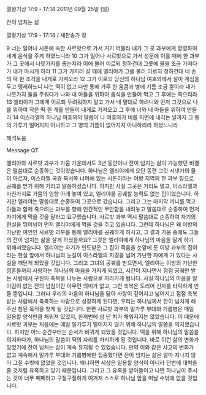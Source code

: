 열왕기상 17:9 - 17:14 
2011년 09월 25일 (일)

잔이 넘치는 삶



열왕기상 17:9 - 17:14 / 새찬송가  장


9 너는 일어나 시돈에 속한 사르밧으로 가서 거기 머물라 내가 그 곳 과부에게 명령하여 네게 음식을 주게 하였느니라
10 그가 일어나 사르밧으로 가서 성문에 이를 때에 한 과부가 그 곳에서 나뭇가지를 줍는지라 이에 불러 이르되 청하건대 그릇에 물을 조금 가져다가 내가 마시게 하라
11 그가 가지러 갈 때에 엘리야가 그를 불러 이르되 청하건대 네 손의 떡 한 조각을 내게로 가져오라
12 그가 이르되 당신의 하나님 여호와께서 살아 계심을 두고 맹세하노니 나는 떡이 없고 다만 통에 가루 한 움큼과 병에 기름 조금 뿐이라 내가 나뭇가지 둘을 주워다가 나와 내 아들을 위하여 음식을 만들어 먹고 그 후에는 죽으리라
13 엘리야가 그에게 이르되 두려워하지 말고 가서 네 말대로 하려니와 먼저 그것으로 나를 위하여 작은 떡 한 개를 만들어 내게로 가져오고 그 후에 너와 네 아들을 위하여 만들라
14 이스라엘의 하나님 여호와의 말씀이 나 여호와가 비를 지면에 내리는 날까지 그 통의 가루가 떨어지지 아니하고 그 병의 기름이 없어지지 아니하리라 하셨느니라

해석도움





Message QT

엘리야와 사르밧 과부가 가뭄 가운데서도 3년 동안이나 잔이 넘치는 삶이 가능했던 비결은 말씀대로 순종하는 것이었습니다. 하나님은 엘리야에게 요단 동편 그릿 시냇가의 물이 마르자, 이스라엘 국경 북서쪽 너머에 있는 시돈이라는 이방 지역의 한 과부 집으로 공궤를 받기 위해 가라고 말씀하셨습니다. 하지만 사실 그곳은 거리도 멀고, 이스라엘과 마찬가지로 가뭄의 영향 아래 놓여 있고, 엘리야를 공궤할 능력도 없는 집이었습니다. 하지만 엘리야는 말씀대로 순종하여 그곳으로 갔습니다. 그리고 그는 마지막 끼니를 먹고 아들과 함께 죽으려는 과부를 향해 인간적인 무안함을 내려놓고 말씀대로 순종하여 먼저 자기에게 먹을 것을 달라고 요구했습니다. 사르밧 과부 역시 말씀대로 순종하여 자기의 현실을 뛰어넘어 먼저 엘리야에게 먹을 것을 주고 있습니다.
그런데 하나님은 왜 이방의 가난한 여인인 사르밧 과부를 통해 엘리야를 공궤하게 하시고, 그 결과 가뭄 중에도 그들의 잔이 넘치는 삶을 살게 하셨을까요? 그것은 엘리야에게 하나님의 마음을 닮게 하기 위해서였습니다. 엘리야는 자기가 인도받은 그 집이 죽음을 눈앞에 둔 이방 과부의 집이라는 현실 앞에서 하나님의 눈길이 이스라엘의 지경을 넘어 가난한 자에게 가 있다는 사실을 깨닫게 되었을 것입니다. 그리고 그녀의 공궤를 받으면서, 엘리야는 이방의 가난한 영혼들까지 사랑하는 하나님의 마음을 가지게 되었고, 시간이 지나면서 점점 공궤만 받는 사람에서 구원의 축복을 나누는 사람으로 자라가게 됩니다. 사실 하나님의 마음을 알아감이 없는 잔의 넘침이란 아무런 의미가 없고, 그런 축복은 도리어 신자를 타락하게 만들 뿐입니다. 그러나 우리의 마음이 하나님을 닮아 사랑이 깊어지고 넓어지고 점점 축복받는 사람에서 축복하는 사람으로 성장하게 된다면, 우리는 하나님께서 잔이 넘치게 해주신 참된 목적을 찾게 될 것입니다.
한편 사르밧 과부의 밀가루 부대와 기름병은 매일 일용할 양식만큼 채워져 있었지, 한꺼번에 삼 년 치가 채워지지는 않았습니다. 이 때문에 사르밧 과부는 처음에는 매일 밀가루가 떨어지지 않기 위해 하나님의 말씀을 의지했습니다. 하지만 어느 순간부터는 순서가 바뀌게 되었을 것입니다. 떡을 위해 하나님의 말씀을 의지하다가, 하나님의 말씀이 떡의 자리를 차지하게 된 것입니다. 바로 이런 삶의 변화가 있었기에 잔이 넘치는 삶이 계속 유지될 수 있었습니다. 만약 이와 같은 사고의 변화가 없고 계속해서 밀가루 부대와 기름병에만 집중했다면 잔이 넘치는 삶은 얼마 지나지 않아 그칠 수밖에 없었을 것입니다. 왜냐하면 세상은 일용할 양식이 아니라 단번에 대박을 줄 것처럼 유혹하고 있기 때문입니다. 그리고 그 유혹을 받아들이고 나면 하나님이 주시는 것이 너무 쩨쩨하고 구질구질하게 여겨져 스스로 하나님 앞을 떠날 수밖에 없을 것입니다.